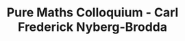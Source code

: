 ---
layout: seminartalk
speaker: Carl Frederick Nyberg-Brodda
speakerinst: University of East Anglia
speakershortinst: UEA
speakerurl: https://research-portal.uea.ac.uk/en/persons/carl-fredrik-nyberg-brodda
talktitle: TBD
talkdate: Oct 14 2021
talkterm: "2021S1"
talktime: "16.00"
talkplace: Zoom 812 1857 5349
talkplaceurl: https://us02web.zoom.us/j/81218575349
title: "Pure Maths Colloquium - Carl Frederick Nyberg-Brodda"
---